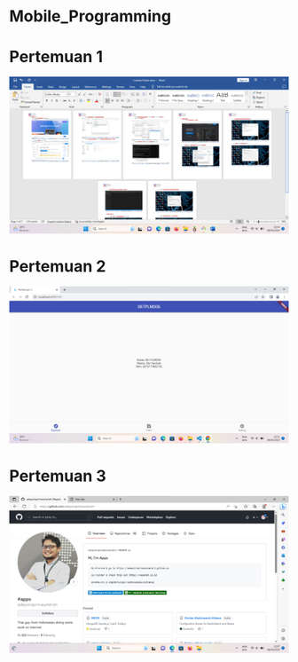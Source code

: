 # Mobile_Programming
# Pertemuan 1
![alt text](pertemuan1/pertemuan1.png)
# Pertemuan 2
![alt text](pertemuan2/pertemuan2.png)
# Pertemuan 3
![alt text](Pertemuan3/pertemuan3.png)

